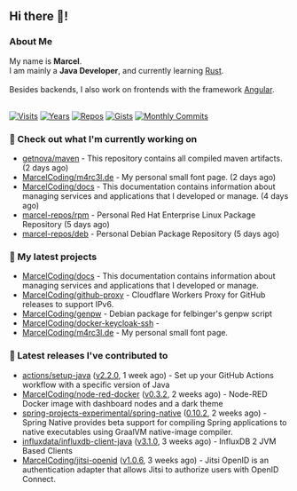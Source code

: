 ## Hi there 👋!




### About Me

My name is **Marcel**.<br>
I am mainly a **Java Developer**, and currently learning [Rust](https://www.rust-lang.org).<br>
<br>
Besides backends, I also work on frontends with the framework [Angular](https://angular.io).
<br>
<br>

[![Visits](https://badges.pufler.dev/visits/MarcelCoding/MarcelCoding?style=flat-square&color=black&logo=github)](https://github.com/MarcelCoding)
[![Years](https://badges.pufler.dev/years/MarcelCoding?style=flat-square&color=black&logo=github)](https://github.com/MarcelCoding)
[![Repos](https://badges.pufler.dev/repos/MarcelCoding?style=flat-square&color=black&logo=github)](https://github.com/MarcelCoding?tab=repositories)
[![Gists](https://badges.pufler.dev/gists/MarcelCoding?style=flat-square&color=black&logo=github)](https://gist.github.com/MarcelCoding)
[![Monthly Commits](https://badges.pufler.dev/commits/monthly/MarcelCoding?style=flat-square&color=black&logo=github)](https://github.com/MarcelCoding)

### 👷 Check out what I'm currently working on

- [getnova/maven](https://github.com/getnova/maven) - This repository contains all compiled maven artifacts. (2 days ago)
- [MarcelCoding/m4rc3l.de](https://github.com/MarcelCoding/m4rc3l.de) - My personal small font page. (2 days ago)
- [MarcelCoding/docs](https://github.com/MarcelCoding/docs) - This documentation contains information about managing services and applications that I developed or manage. (4 days ago)
- [marcel-repos/rpm](https://github.com/marcel-repos/rpm) - Personal Red Hat Enterprise Linux Package Repository (5 days ago)
- [marcel-repos/deb](https://github.com/marcel-repos/deb) - Personal Debian Package Repository (5 days ago)

### 🌱 My latest projects

- [MarcelCoding/docs](https://github.com/MarcelCoding/docs) - This documentation contains information about managing services and applications that I developed or manage.
- [MarcelCoding/github-proxy](https://github.com/MarcelCoding/github-proxy) - Cloudflare Workers Proxy for GitHub releases to support IPv6.
- [MarcelCoding/genpw](https://github.com/MarcelCoding/genpw) - Debian package for felbinger&#39;s genpw script
- [MarcelCoding/docker-keycloak-ssh](https://github.com/MarcelCoding/docker-keycloak-ssh) - 
- [MarcelCoding/m4rc3l.de](https://github.com/MarcelCoding/m4rc3l.de) - My personal small font page.

### 🔭 Latest releases I've contributed to

- [actions/setup-java](https://github.com/actions/setup-java) ([v2.2.0](https://github.com/actions/setup-java/releases/tag/v2.2.0), 1 week ago) - Set up your GitHub Actions workflow with a specific version of Java
- [MarcelCoding/node-red-docker](https://github.com/MarcelCoding/node-red-docker) ([v0.3.2](https://github.com/MarcelCoding/node-red-docker/releases/tag/v0.3.2), 2 weeks ago) - Node-RED Docker image with dashboard nodes and a dark theme
- [spring-projects-experimental/spring-native](https://github.com/spring-projects-experimental/spring-native) ([0.10.2](https://github.com/spring-projects-experimental/spring-native/releases/tag/0.10.2), 2 weeks ago) - Spring Native provides beta support for compiling Spring applications to native executables using GraalVM native-image compiler.
- [influxdata/influxdb-client-java](https://github.com/influxdata/influxdb-client-java) ([v3.1.0](https://github.com/influxdata/influxdb-client-java/releases/tag/v3.1.0), 3 weeks ago) - InfluxDB 2 JVM Based Clients
- [MarcelCoding/jitsi-openid](https://github.com/MarcelCoding/jitsi-openid) ([v1.0.6](https://github.com/MarcelCoding/jitsi-openid/releases/tag/v1.0.6), 3 weeks ago) - Jitsi OpenID is an authentication adapter that allows Jitsi to authorize users with OpenID Connect.


